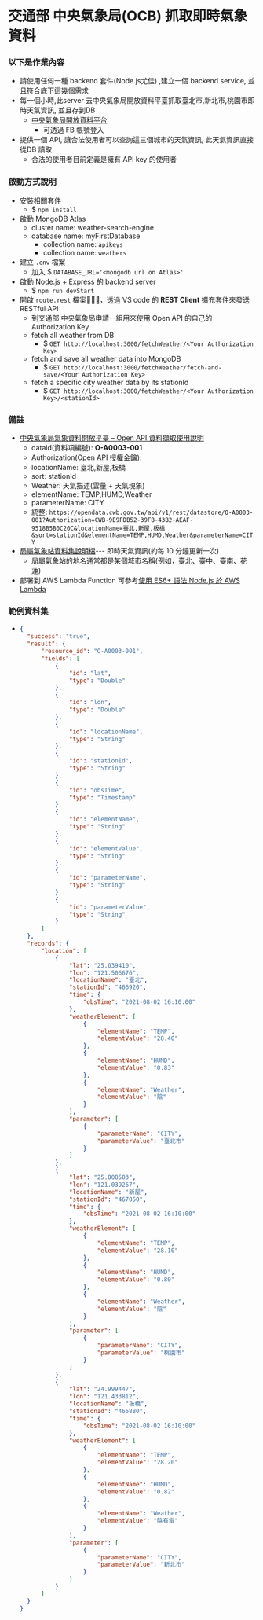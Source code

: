 交通部 中央氣象局(OCB) 抓取即時氣象資料
===

### 以下是作業內容
- 請使用任何一種 backend 套件(Node.js尤佳) ,建立一個 backend service, 並且符合底下這幾個需求
- 每一個小時,此server 去中央氣象局開放資料平臺抓取臺北市,新北市,桃園市即時天氣資訊, 並且存到DB
  + [中央氣象局開放資料平台](https://opendata.cwb.gov.tw/index)
    * 可透過 FB 帳號登入
- 提供一個 API, 讓合法使用者可以查詢這三個城市的天氣資訊, 此天氣資訊直接從DB 讀取
  + 合法的使用者目前定義是擁有 API key 的使用者

### 啟動方式說明
- 安裝相關套件
  + $ `npm install`
- 啟動 MongoDB Atlas
  + cluster name: weather-search-engine
  + database name: myFirstDatabase
    * collection name: `apikeys`
    * collection name: `weathers`
- 建立 `.env` 檔案
  + 加入 $ `DATABASE_URL='<mongodb url on Atlas>'`
- 啟動 Node.js + Express 的 backend server
  + $ `npm run devStart`
- 開啟 `route.rest` 檔案，透過 VS code 的 **REST Client** 擴充套件來發送 RESTful API
  + 到交通部 中央氣象局申請一組用來使用 Open API 的自己的 Authorization Key
  + fetch all weather from DB
    * $ `GET http://localhost:3000/fetchWeather/<Your Authorization Key>`
  + fetch and save all weather data into MongoDB
    * $ `GET http://localhost:3000/fetchWeather/fetch-and-save/<Your Authorization Key>`
  + fetch a specific city weather data by its stationId
    * $ `GET http://localhost:3000/fetchWeather/<Your Authorization Key>/<stationId>`

### 備註
- [中央氣象局氣象資料開放平臺 – Open API 資料擷取使用說明](https://opendata.cwb.gov.tw/opendatadoc/CWB_Opendata_API_V1.2.pdf)
  + dataid(資料項編號): **O-A0003-001**
  + Authorization(Open API 授權金鑰):
  + locationName: 臺北,新屋,板橋
  + sort: stationId
  + Weather: 天氣描述(雲量 + 天氣現象)
  + elementName: TEMP,HUMD,Weather
  + parameterName: CITY
  + 統整: `https://opendata.cwb.gov.tw/api/v1/rest/datastore/O-A0003-001?Authorization=CWB-9E9FDB52-39FB-43B2-AEAF-9518B5B0C20C&locationName=臺北,新屋,板橋&sort=stationId&elementName=TEMP,HUMD,Weather&parameterName=CITY`
- [局屬氣象站資料集說明檔](https://opendata.cwb.gov.tw/opendatadoc/DIV2/A0003-001.pdf)--- 即時天氣資訊(約每 10 分鐘更新一次)
  + 局屬氣象站的地名通常都是某個城市名稱(例如，臺北、臺中、臺南、花蓮)
- 部署到 AWS Lambda Function 可參考[使用 ES6+ 語法 Node.js 於 AWS Lambda](https://www.coryma.me/2019/06/19/%E4%BD%BF%E7%94%A8-es6-%E8%AA%9E%E6%B3%95-node-js-%E6%96%BC-aws-lambda/)

### 範例資料集
- ```json
  {
    "success": "true",
    "result": {
        "resource_id": "O-A0003-001",
        "fields": [
            {
                "id": "lat",
                "type": "Double"
            },
            {
                "id": "lon",
                "type": "Double"
            },
            {
                "id": "locationName",
                "type": "String"
            },
            {
                "id": "stationId",
                "type": "String"
            },
            {
                "id": "obsTime",
                "type": "Timestamp"
            },
            {
                "id": "elementName",
                "type": "String"
            },
            {
                "id": "elementValue",
                "type": "String"
            },
            {
                "id": "parameterName",
                "type": "String"
            },
            {
                "id": "parameterValue",
                "type": "String"
            }
        ]
    },
    "records": {
        "location": [
            {
                "lat": "25.039410",
                "lon": "121.506676",
                "locationName": "臺北",
                "stationId": "466920",
                "time": {
                    "obsTime": "2021-08-02 16:10:00"
                },
                "weatherElement": [
                    {
                        "elementName": "TEMP",
                        "elementValue": "28.40"
                    },
                    {
                        "elementName": "HUMD",
                        "elementValue": "0.83"
                    },
                    {
                        "elementName": "Weather",
                        "elementValue": "陰"
                    }
                ],
                "parameter": [
                    {
                        "parameterName": "CITY",
                        "parameterValue": "臺北市"
                    }
                ]
            },
            {
                "lat": "25.008503",
                "lon": "121.039267",
                "locationName": "新屋",
                "stationId": "467050",
                "time": {
                    "obsTime": "2021-08-02 16:10:00"
                },
                "weatherElement": [
                    {
                        "elementName": "TEMP",
                        "elementValue": "28.10"
                    },
                    {
                        "elementName": "HUMD",
                        "elementValue": "0.80"
                    },
                    {
                        "elementName": "Weather",
                        "elementValue": "陰"
                    }
                ],
                "parameter": [
                    {
                        "parameterName": "CITY",
                        "parameterValue": "桃園市"
                    }
                ]
            },
            {
                "lat": "24.999447",
                "lon": "121.433812",
                "locationName": "板橋",
                "stationId": "466880",
                "time": {
                    "obsTime": "2021-08-02 16:10:00"
                },
                "weatherElement": [
                    {
                        "elementName": "TEMP",
                        "elementValue": "28.20"
                    },
                    {
                        "elementName": "HUMD",
                        "elementValue": "0.82"
                    },
                    {
                        "elementName": "Weather",
                        "elementValue": "陰有雷"
                    }
                ],
                "parameter": [
                    {
                        "parameterName": "CITY",
                        "parameterValue": "新北市"
                    }
                ]
            }
        ]
    }
  }
  ```